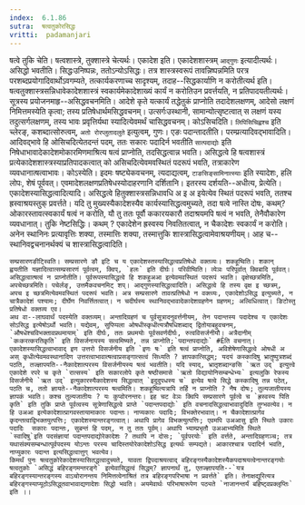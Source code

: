 ```yaml
---
index:  6.1.86
sutra:  षत्वतुकोरसिद्धः
vritti:  padamanjari
---
```


षत्वे तुकि चेति। षत्वशास्त्रे, तुक्शास्त्रे चेत्यर्थः। एकादेश इति। एकादेशशास्त्रम् `आद्गुणः` इत्यादीत्यर्थः। असिद्धो भवतीति। सिद्धःउनिष्पन्नः, ततोऽन्योऽसिद्धः। तत्र शास्त्रस्वरूपं तावन्निष्पन्नमिति परत्र परशब्दप्रयोगादिवार्थोऽवगम्यते, तत्कार्यकरणाच्च सादृश्यम्, तदाह--सिद्धकार्याणि न करोतीत्यर्थ इति। षत्वतुक्शास्त्रसन्निधावेकादेशशास्त्रं स्वकार्यमेकादेशाख्यं कार्यं न करोतिउन प्रवर्त्तयति, न प्रतिपादयतीत्यर्थः। सूत्रस्य प्रयोजनमाहृ--असिद्धवचनमिति। आदेशे कृते यत्कार्यं तद्धेतुकं प्राप्नोति तदादेशलक्षणम्, आदेसो लक्षणं निमित्तमस्येति कृत्वा; तस्य प्रतिषेधार्थमसिद्धवचनम्। उत्सर्गःउस्थानी, सामान्योत्सृष्टत्वात् स लक्षणं यस्य तदुत्सर्गलक्षणम्, तस्य भावः प्रवृत्तिर्यथा स्यादित्येवमर्थं चासिद्धवचनम्। कोऽसिचदिति। `लिपिसिचिह्वश्च` इति च्लेरङ्, कशब्दात्सोरुत्वम्, `अतो रोरप्लुतादलुते` इत्युत्वम्, गुणः। एङः पदान्तादतीति। परम्प्रत्यादिवद्भावादिति। आदिवद्भावे हि ओसिचदित्येतदन्तं पदम्, ततः सकारः पदादिर्न भवतीति `सात्पदाद्योः` इति निषेधाभावादेकादेशमोकारमिणमाश्रित्य षत्वं प्राप्नोति, तदसिद्धत्वान्न भवति। असिद्धत्वे हि षत्वशास्त्रं प्रत्येकादेशशास्त्रस्याप्रतिपादकत्वात् को असिचदित्येवमवस्थितं पदरूपं भवति, तत्राकारेण व्यवधानात्षत्वाभावः। कोऽस्येति। इदमः षष्ट्येकवचनम्, त्यदाद्यत्वम्, `टाङसिङ्सामिनात्स्याः` इति स्यादेशः, हलि लोपः, शेषं पूर्ववत्। एवमादेशलक्षणप्रतिषेधस्योदाहरणानि दर्शितानि।
	इतरस्य दर्शयति--अधीत्य, प्रेत्येति। एकादेशस्यासिद्धत्वादित्यादि। असिद्धत्वे हितुक्शास्त्रसन्निधावधि अ इ अ इयेत्येव स्थितं पदरूपं भवति, ततश्च ह्रस्वाश्रयस्तुक् प्रवर्त्तते। यदि तु मुख्यस्यैकादेशस्यैव कार्यस्यासिद्धत्वमुच्यते, तदा षत्वे नास्ति दोषः, कथम्? ओकारस्तावत्स्वकार्यं षत्वं न करोति, यौ तु ततः पूर्वौ ककारयकारौ तदाश्रयमपि षत्वं न भवति, तेनैवौकारेण व्यवधानात्। तुकि नेष्टसिद्धिः। कथम् ? एकादेशेन ह्रस्वस्य निवतितत्वात्, न चैकादेशः स्वकार्यं न करोति। अनेन स्थानिनः प्रत्यावृत्तिः शक्या, तस्मात्तिः शक्या, तस्मात्तुकि शास्त्रासिद्धत्वामेवाश्रयणीयम्। आह च--स्थानिवद्वचनानर्थक्यं च शास्त्रासिद्धत्वादिति।

	सम्प्रसारणङीट्स्विति। सम्प्रसारणे ङौ इटि च य एकादेशस्तस्यासिद्धत्वप्रतिषेधो वक्तव्यः। शकहूष्विति। शकान् ह्वयतीति यज्ञादित्वात्सम्प्रसारणं पूर्वत्वम्, क्विप्, `हलः` इति दीर्घः। परिवीष्विति। व्येञः परिपूर्वात् क्विबादि पूर्ववत्। असिद्धत्वात्षत्वं न प्राप्नोतीति। पूर्वरूपस्यासिद्धत्वे हि शकहुअआ इत्येवमवस्थितं पदरूपं भवति। वृक्षेच्छत्रमिति, अपचेच्छत्रमिति। पचेर्लङ्, उत्तमैकवचनमिट् शप्। आद्गुणस्यासिद्धत्वादिति। असिद्धत्वे हि तस्य वृक्ष इ च्छत्रम्, अपच इ च्छत्रमित्येवमवस्थितं पदरूपं भवति। अत्र सम्प्रसारणे तावत्प्रतिषेधो न वक्त्व्यः, एकादेशोऽसिद्ध इत्युच्यते, न चात्रैकादेशं पश्यामः; दीर्घेण निवर्त्तितत्वात्। न चदीर्घस्य स्थानिवद्भावादेकादेशग्रहणेन ग्रहणम्; अल्विधित्वात्। ङिटोस्तु प्रतिषेधो वक्तव्य एव।
	अथ वा--लाघवार्थं पदस्येति वक्तव्यम्। अन्तादिग्रहणं च पूर्वसूत्रादनुवर्त्तनीयम्, तेन पदान्तस्य पदादेश्च य एकादेशः सोऽसिद्ध इत्येषोऽर्थो भवति। यद्येवम्, सुपिप्पला ओषधीस्कृधीत्यत्रौषधिशब्दाद् द्वितोयाबहुवचनम्, `औषधेश्चविभक्तावप्रथमायाम्` इति दीर्घः, ततः प्रथमयोः पूर्वसवर्णदीर्घः, रुत्वविसर्जनीयौ। अत्रैदानीम् `कःकरत्करतिकृति` इति विसर्जनायस्य सत्वमिष्यते, तन्न प्राप्नोति;`पदान्तपदाद्योः` #Êति वचनात्। एकादेशस्यासिद्धत्वाभावाद् इण उत्तरो विसर्जनीय इति `इणः षः` इति षत्वं प्राप्नोति, अविशेषेणासिद्धत्वे ओषधी अ अस् कृधीत्येवमवस्थानादिण उत्तरत्वाभावात्षत्वाप्रसङ्गात्सत्वं सिध्यति ? ज्ञापकात्सिद्धम्; यदयं कस्कादिषु भ्रातुष्पुत्रशब्दं पठति, तज्ज्ञापयति--नैकादेशात्परस्य विसर्जनीयस्य षत्वं भवतीति। यदि स्याद्, भ्रातृशब्दान्ङसि `ऋत उद्` इत्युत्त्वे एकादेशे रपरे च कृते `रात्सस्य` इति सकारलोपे कृते षष्ठीसमासे `ऋतो विद्यायोनिसम्बन्धेभ्यः` इत्यलुकि रेफस्य विसर्जनीये `ऋत उद्` इत्युकारस्यैकादेशस्य सिद्धत्वात् `इदुदुपधस्य च` इत्येव षत्वे सिद्धे कस्कादिषु तन्न पठेत्, पठति च, ततो ज्ञायते--नैकादेशात्परस्य षत्वमिति। शकहूष्वित्यत्रापि तर्हि न प्राप्नोति ? नैष दोषः; तुल्यजातीयस्य ज्ञापकं भवति। कश्च तुल्यजातीयः ? यः कुप्वोरनन्तरः। इह चट वेञः क्विपि सम्प्रसारणे पूर्वत्वे च `ह्रस्वस्य पिति कृति` इति तुकि प्राप्ते पूर्वत्वस्य सूत्रेणासिद्धत्वे प्राप्ते `पदान्तपदाद्योः` इति वचनादसिद्धत्वाभावादुदिति तुग्भवत्येव। न हि उअआ इत्येकादेशात्प्रागवस्तायामाकारः पदान्तः। नाप्यकारः पदादिः; विभक्तेरभावात्। न चैकादेशात्प्रागेव कृदन्तत्वाद्विभक्तयुत्पत्तिः; एकादेशस्यान्तरङ्गत्वात्। अथापि प्रागेव विभक्त्युत्पत्तिः; एवमपि उअआसु इति स्थिते उकारः पदादिः  सकारः पदान्तः, सुबन्तं हि पदम्, न तु ततः पूर्वम्। अथापि भ्याम्प्रभृतौ उअआभ्यमिति स्थिते `स्वादिषु`इति पदसंज्ञायां पदान्तपदाद्योरेकादेशः ? तथापि न दोसः; `पूर्वपरयोः` इति वर्त्तते, अन्तादिग्रहणञ्च; तत्र यथासंक्यसम्बन्धात्पूर्वपदस्य योऽन्तः परस्य चादिस्तयोरेकादेशोऽसिद्ध इत्यर्थः सम्पद्यते। आकारश्चात्र पदादिर्न भवति, नाप्युकारः पदान्त इत्यसिद्धत्वात्तुग् भवत्येव।
	किमर्थं पुनः षत्वतुकोरेकादेशस्यासितद्धत्वादुच्यते, यावता द्विपदाश्रयत्वाद् बहिरङ्गस्यैकादेशस्यैकपदाश्रयत्वेनान्तरङ्गयोः षत्वतुकोः `असिद्धं बहिरङ्गमन्तरङ्गे` इत्येवासिद्धत्वं सिद्धम्? ज्ञापनार्थं तु, एतज्ज्ञापयति--`यत्र बहिरङ्गस्यान्तरङ्गस्य वाऽचोरानन्तय निमित्तत्वेनाश्रितं तत्र बहिरङ्गपरिभाषा न प्रवर्त्तते` इति। तेनाक्षद्यूरित्यत्र बहिरङ्गस्याप्यूठोऽसिद्ध्तवाभावाद्यणादेशः सिद्धो भवति। अयमेवार्थः परिभाषारूपेण पठ्यते `नाजानन्तर्यं बहिष्ट्वप्रक्लृप्तिः` इति ।।

